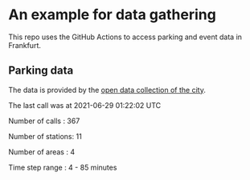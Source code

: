 # An example for data gathering

This repo uses the GitHub Actions to access parking and event data in Frankfurt.

## Parking data
The data is provided by the [open data collection of the city](https://www.offenedaten.frankfurt.de/).

The last call was at 2021-06-29 01:22:02 UTC

Number of calls   : 367

Number of stations:  11

Number of areas   :   4

Time step range   :   4 -  85 minutes

